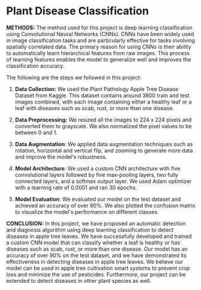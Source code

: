 # Plant Disease Classification

**METHODS:**
The method used for this project is deep learning classification using Convolutional Neural Networks (CNNs). CNNs have been widely used in image classification tasks and are particularly effective for tasks involving spatially correlated data. The primary reason for using CNNs is their ability to automatically learn hierarchical features from raw images. This process of learning features enables the model to generalize well and improves the classification accuracy. 

The following are the steps we followed in this project:

1. **Data Collection:** We used the Plant Pathology Apple Tree Disease Dataset from Kaggle. This dataset contains around 3800 train and test images combined, with each image containing either a healthy leaf or a leaf with diseases such as scab, rust, or more than one disease.

2. **Data Preprocessing:** We resized all the images to 224 x 224 pixels and converted them to grayscale. We also normalized the pixel values to be between 0 and 1.

3. **Data Augmentation**: We applied data augmentation techniques such as rotation, horizontal and vertical flip, and zooming to generate more data and improve the model's robustness.

4. **Model Architecture**: We used a custom CNN architecture with five convolutional layers  followed by five max-pooling layers, two fully connected layers, and a softmax output layer. We used Adam optimizer with a learning rate of 0.0001 and ran 30 epochs.

5. **Model Evaluation**: We evaluated our model on the test dataset and achieved an accuracy of over 90%. We also plotted the confusion matrix to visualize the model's performance on different classes.

**CONCLUSION:**
In this project, we have proposed an automatic detection and diagnosis algorithm using deep learning classification to detect diseases in apple tree leaves. We have successfully developed and trained a custom CNN model that can classify whether a leaf is healthy or has diseases such as scab, rust, or more than one disease. Our model has an accuracy of over 90% on the test dataset, and we have demonstrated its effectiveness in detecting diseases in apple tree leaves. We believe our model can be used in apple tree cultivation smart systems to prevent crop loss and minimize the use of pesticides. Furthermore, our project can be 
extended to detect diseases in other plant species as well.
